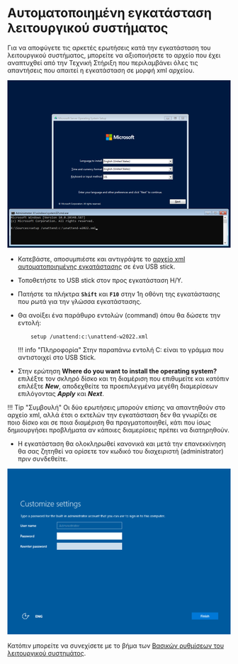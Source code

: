 # Αυτοματοποιημένη εγκατάσταση λειτουργικού συστήματος

Για να αποφύγετε τις αρκετές ερωτήσεις κατά την εγκατάσταση του λειτουργικού συστήματος, μπορείτε να αξιοποιήσετε το αρχείο που έχει αναπτυχθεί από την Τεχνική Στήριξη που περιλαμβάνει όλες τις απαντήσεις που απαιτεί η εγκατάσταση σε μορφή xml αρχείου.

[![](01-unattended-installation-w2022.png)](01-unattended-installation-w2022.png)

- Κατεβάστε, αποσυμπιέστε και αντιγράψτε το [αρχείο xml αυτοματοποιημένης εγκατάστασης](https://ts.sch.gr/docs/odigies-egkatastasis-diaxirisis/win11-unattended-setup/?layout=default) σε ένα USB stick.
- Τοποθετήστε το USB stick στον προς εγκατάσταση Η/Υ.
- Πατήστε τα πλήκτρα **`Shift`** και **`F10`** στην 1η οθόνη της εγκατάστασης που ρωτά για την γλώσσα εγκατάστασης.
- Θα ανοίξει ένα παράθυρο εντολών (command) όπου θα δώσετε την εντολή:

    ```shell
        setup /unattend:c:\unattend-w2022.xml
    ```

    !!! info "Πληροφορία"
        Στην παραπάνω εντολή C: είναι το γράμμα που αντιστοιχεί στο USB Stick.

- Στην ερώτηση **Where do you want to install the operating system?** επιλέξτε τον σκληρό δίσκο και τη διαμέριση που επιθυμείτε και κατόπιν επιλέξτε ***New***, αποδεχθείτε τα προεπιλεγμένα μεγέθη διαμερίσεων επιλόγοντας ***Apply*** και ***Next***.

!!! Tip "Συμβουλή"
    Οι δύο ερωτήσεις μπορούν επίσης να απαντηθούν στο αρχείο xml, αλλά έτσι ο εκτελών την εγκατάσταση δεν θα γνωρίζει σε ποιο δίσκο και σε ποια διαμέριση θα πραγματοποιηθεί, κάτι που ίσως δημιουργήσει προβλήματα αν κάποιες διαμερίσεις πρέπει να διατηρηθούν.

- Η εγκατάσταση θα ολοκληρωθεί κανονικά και μετά την επανεκκίνηση θα σας ζητηθεί να ορίσετε τον κωδικό του διαχειριστή (administrator) πριν συνδεθείτε.

[![](02-unattended-installation-w2022-admin-pass.png)](02-unattended-installation-w2022-admin-pass.png)

Κατόπιν μπορείτε να συνεχίσετε με το βήμα των [Βασικών ρυθμίσεων του λειτουργικού συστημάτος](../../basic-settings/index.md).